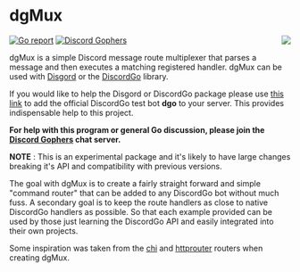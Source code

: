 # dgMux 
[![Go report](http://goreportcard.com/badge/bwmarrin/dgmux)](http://goreportcard.com/report/bwmarrin/dgmux) [![Discord Gophers](https://img.shields.io/badge/Discord%20Gophers-%23info-blue.svg)](https://discord.gg/0f1SbxBZjYq9jLBk)
<img align="right" src="https://raw.githubusercontent.com/wiki/bwmarrin/disgord/images/gourd.jpg">

dgMux is a simple Discord message route multiplexer that parses a message and 
then executes a matching registered handler. dgMux can be used with 
[Disgord](https://github.com/bwmarrin/disgord) or the 
[DiscordGo](https://github.com/bwmarrin/discordgo) library.

If you would like to help the Disgord or DiscordGo package please use 
[this link](https://discordapp.com/oauth2/authorize?client_id=173113690092994561&scope=bot)
to add the official DiscordGo test bot **dgo** to your server. This provides 
indispensable help to this project.

**For help with this program or general Go discussion, please join the [Discord 
Gophers](https://discord.gg/0f1SbxBZjYq9jLBk) chat server.**

**NOTE** : This is an experimental package and it's likely to have large changes
breaking it's API and compatibility with previous versions.

The goal with dgMux is to create a fairly straight forward and simple 
"command router" that can be added to any DiscordGo bot without much fuss. A 
secondary goal is to keep the route handlers as close to native DiscordGo 
handlers as possible.  So that each example provided can be used by those
just learning the DiscordGo API and easily integrated into their own projects.

Some inspiration was taken from the [chi](https://github.com/go-chi/chi) 
and [httprouter](https://github.com/julienschmidt/httprouter) routers when 
creating dgMux.
